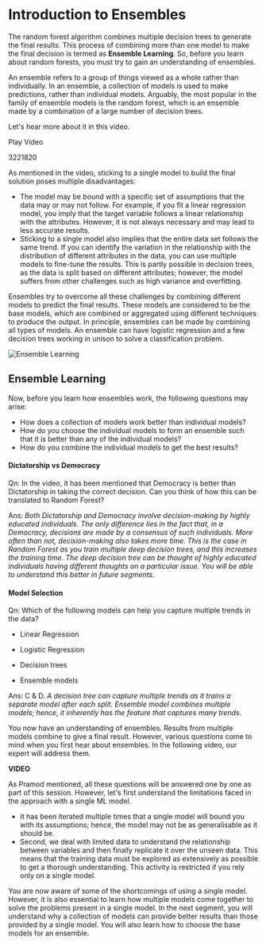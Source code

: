 # Introduction to Ensembles

The random forest algorithm combines multiple decision trees to generate the final results. This process of combining more than one model to make the final decision is termed as **Ensemble Learning**. So, before you learn about random forests, you must try to gain an understanding of ensembles.

An ensemble refers to a group of things viewed as a whole rather than individually. In an ensemble, a collection of models is used to make predictions, rather than individual models. Arguably, the most popular in the family of ensemble models is the random forest, which is an ensemble made by a combination of a large number of decision trees.

Let's hear more about it in this video.

Play Video

3221820

As mentioned in the video, sticking to a single model to build the final solution poses multiple disadvantages:

-   The model may be bound with a specific set of assumptions that the data may or may not follow. For example, if you fit a linear regression model, you imply that the target variable follows a linear relationship with the attributes. However, it is not always necessary and may lead to less accurate results.
-   Sticking to a single model also implies that the entire data set follows the same trend. If you can identify the variation in the relationship with the distribution of different attributes in the data, you can use multiple models to fine-tune the results. This is partly possible in decision trees, as the data is split based on different attributes; however, the model suffers from other challenges such as high variance and overfitting.

Ensembles try to overcome all these challenges by combining different models to predict the final results. These models are considered to be the base models, which are combined or aggregated using different techniques to produce the output. In principle, ensembles can be made by combining all types of models. An ensemble can have logistic regression and a few decision trees working in unison to solve a classification problem. 

![Ensemble Learning](https://i.ibb.co/0cZFfXZ/Ensemble-Learning.jpg)

## Ensemble Learning

Now, before you learn how ensembles work, the following questions may arise:

-   How does a collection of models work better than individual models?
-   How do you choose the individual models to form an ensemble such that it is better than any of the individual models?
-   How do you combine the individual models to get the best results?

#### Dictatorship vs Democracy

Qn: In the video, it has been mentioned that Democracy is better than Dictatorship in taking the correct decision. Can you think of how this can be translated to Random Forest?

Ans: *Both Dictatorship and Democracy involve decision-making by highly educated individuals. The only difference lies in the fact that, in a Democracy, decisions are made by a consensus of such individuals. More often than not, decision-making also takes more time. This is the case in Random Forest as you train multiple deep decision trees, and this increases the training time. The deep decision tree can be thought of highly educated individuals having different thoughts on a particular issue. You will be able to understand this better in future segments.*

#### Model Selection

Qn: Which of the following models can help you capture multiple trends in the data?

- Linear Regression

- Logistic Regression

- Decision trees

- Ensemble models

Ans: C & D. *A decision tree can capture multiple trends as it trains a separate model after each split. Ensemble model combines multiple models; hence, it inherently has the feature that captures many trends.*

You now have an understanding of ensembles. Results from multiple models combine to give a final result. However, various questions come to mind when you first hear about ensembles. In the following video, our expert will address them. 

**VIDEO**

As Pramod mentioned, all these questions will be answered one by one as part of this session. However, let's first understand the limitations faced in the approach with a single ML model.

-   It has been iterated multiple times that a single model will bound you with its assumptions; hence, the model may not be as generalisable as it should be.
-   Second, we deal with limited data to understand the relationship between variables and then finally replicate it over the unseen data. This means that the training data must be explored as extensively as possible to get a thorough understanding. This activity is restricted if you rely only on a single model. 

You are now aware of some of the shortcomings of using a single model. However, it is also essential to learn how multiple models come together to solve the problems present in a single model. In the next segment, you will understand why a collection of models can provide better results than those provided by a single model. You will also learn how to choose the base models for an ensemble.